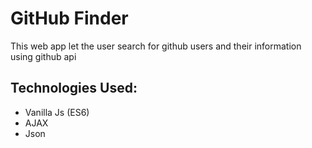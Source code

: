 <h1>GitHub Finder</h1>

<p>This web app let the user search for github users and their information using github api</p>

<h2>Technologies Used: </h2>
<ul>
  <li>Vanilla Js (ES6)</li>
  <li>AJAX</li>
  <li>Json</li>
</ul>
